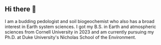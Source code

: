 ## Hi there 👋

I am a budding pedologist and soil biogeochemist who also has a broad interest in Earth system sciences. I got my B.S. in Earth and atmospheric sciences from Cornell University in 2023 and am currently pursuing my Ph.D. at Duke University's Nicholas School of the Environment.

<!--
**PeizhouLouisLu/PeizhouLouisLu** is a ✨ _special_ ✨ repository because its `README.md` (this file) appears on your GitHub profile.

Here are some ideas to get you started:

- 🔭 I’m currently working on ...
- 🌱 I’m currently learning ...
- 👯 I’m looking to collaborate on ...
- 🤔 I’m looking for help with ...
- 💬 Ask me about ...
- 📫 How to reach me: ...
- 😄 Pronouns: ...
- ⚡ Fun fact: ...
-->
